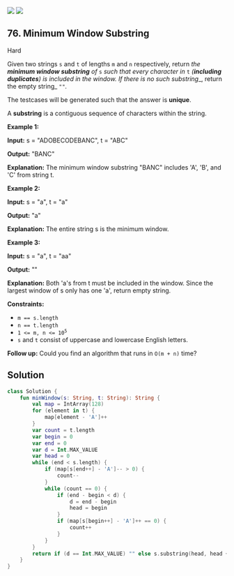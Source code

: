 [![](https://img.shields.io/github/stars/LeetCode-Top-Interview-150/LeetCode-Top-Interview-150?label=Stars&style=flat-square)](https://github.com/LeetCode-Top-Interview-150/LeetCode-Top-Interview-150)
[![](https://img.shields.io/github/forks/LeetCode-Top-Interview-150/LeetCode-Top-Interview-150?label=Fork%20me%20on%20GitHub%20&style=flat-square)](https://github.com/LeetCode-Top-Interview-150/LeetCode-Top-Interview-150/fork)

## 76\. Minimum Window Substring

Hard

Given two strings `s` and `t` of lengths `m` and `n` respectively, return _the **minimum window substring** of_ `s` _such that every character in_ `t` _(**including duplicates**) is included in the window. If there is no such substring__, return the empty string_ `""`_._

The testcases will be generated such that the answer is **unique**.

A **substring** is a contiguous sequence of characters within the string.

**Example 1:**

**Input:** s = "ADOBECODEBANC", t = "ABC"

**Output:** "BANC"

**Explanation:** The minimum window substring "BANC" includes 'A', 'B', and 'C' from string t.

**Example 2:**

**Input:** s = "a", t = "a"

**Output:** "a"

**Explanation:** The entire string s is the minimum window.

**Example 3:**

**Input:** s = "a", t = "aa"

**Output:** ""

**Explanation:** Both 'a's from t must be included in the window. Since the largest window of s only has one 'a', return empty string.

**Constraints:**

*   `m == s.length`
*   `n == t.length`
*   <code>1 <= m, n <= 10<sup>5</sup></code>
*   `s` and `t` consist of uppercase and lowercase English letters.

**Follow up:** Could you find an algorithm that runs in `O(m + n)` time?

## Solution

```kotlin
class Solution {
    fun minWindow(s: String, t: String): String {
        val map = IntArray(128)
        for (element in t) {
            map[element - 'A']++
        }
        var count = t.length
        var begin = 0
        var end = 0
        var d = Int.MAX_VALUE
        var head = 0
        while (end < s.length) {
            if (map[s[end++] - 'A']-- > 0) {
                count--
            }
            while (count == 0) {
                if (end - begin < d) {
                    d = end - begin
                    head = begin
                }
                if (map[s[begin++] - 'A']++ == 0) {
                    count++
                }
            }
        }
        return if (d == Int.MAX_VALUE) "" else s.substring(head, head + d)
    }
}
```